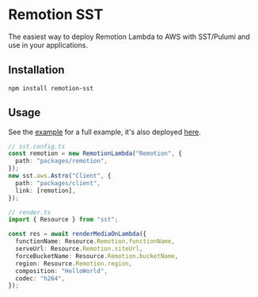 # Remotion SST

The easiest way to deploy Remotion Lambda to AWS with SST/Pulumi and use in your applications.

## Installation

```
npm install remotion-sst
```

## Usage

See the [example](./example) for a full example, it's also deployed [here](https://remotion-sst.asius.ai/).

```ts
// sst.config.ts
const remotion = new RemotionLambda("Remotion", {
  path: "packages/remotion",
});
new sst.aws.Astro("Client", {
  path: "packages/client",
  link: [remotion],
});
```

```ts
// render.ts
import { Resource } from "sst";

const res = await renderMediaOnLambda({
  functionName: Resource.Remotion.functionName,
  serveUrl: Resource.Remotion.siteUrl,
  forceBucketName: Resource.Remotion.bucketName,
  region: Resource.Remotion.region,
  composition: "HelloWorld",
  codec: "h264",
});
```
